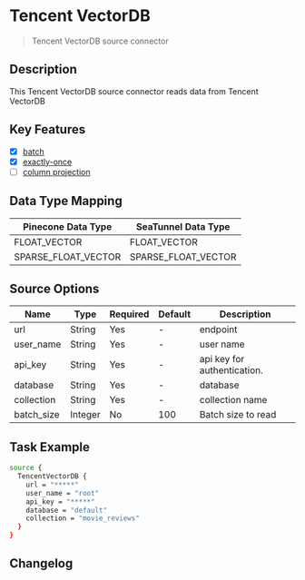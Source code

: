 # Tencent VectorDB

> Tencent VectorDB source connector

## Description

This Tencent VectorDB source connector reads data from Tencent VectorDB
## Key Features

- [x] [batch](../../concept/connector-v2-features.md)
- [x] [exactly-once](../../concept/connector-v2-features.md)
- [ ] [column projection](../../concept/connector-v2-features.md)

## Data Type Mapping

| Pinecone Data Type  | SeaTunnel Data Type |
|---------------------|---------------------|
| FLOAT_VECTOR        | FLOAT_VECTOR        |
| SPARSE_FLOAT_VECTOR | SPARSE_FLOAT_VECTOR |

## Source Options

| Name       | Type    | Required | Default | Description                 |
|------------|---------|----------|---------|-----------------------------|
| url        | String  | Yes      | -       | endpoint                    |
| user_name  | String  | Yes      | -       | user name                   |
| api_key    | String  | Yes      | -       | api key for authentication. |
| database   | String  | Yes      | -       | database                    |
| collection | String  | Yes      | -       | collection name             |
| batch_size | Integer | No       | 100     | Batch size to read          |

## Task Example

```bash
source {
  TencentVectorDB {
    url = "*****"
    user_name = "root"
    api_key = "*****"
    database = "default"
    collection = "movie_reviews"
  }
}
```

## Changelog
